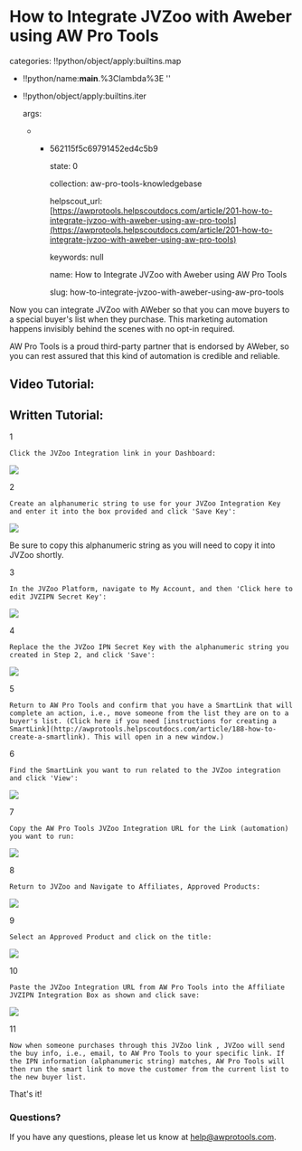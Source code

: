 # How to Integrate JVZoo with Aweber using AW Pro Tools

categories: !!python/object/apply:builtins.map

* !!python/name:**main**.%3Clambda%3E ''
* !!python/object/apply:builtins.iter

  args:

  * * 562115f5c69791452ed4c5b9

      state: 0

      collection: aw-pro-tools-knowledgebase

      helpscout\_url: [https://awprotools.helpscoutdocs.com/article/201-how-to-integrate-jvzoo-with-aweber-using-aw-pro-tools](https://awprotools.helpscoutdocs.com/article/201-how-to-integrate-jvzoo-with-aweber-using-aw-pro-tools)

      keywords: null

      name: How to Integrate JVZoo with Aweber using AW Pro Tools

      slug: how-to-integrate-jvzoo-with-aweber-using-aw-pro-tools

Now you can integrate JVZoo with AWeber so that you can move buyers to a special buyer's list when they purchase. This marketing automation happens invisibly behind the scenes with no opt-in required.

AW Pro Tools is a proud third-party partner that is endorsed by AWeber, so you can rest assured that this kind of automation is credible and reliable.

## Video Tutorial:

## Written Tutorial:

1

```text
Click the JVZoo Integration link in your Dashboard:
```

![](https://d33v4339jhl8k0.cloudfront.net/docs/assets/53974d6ce4b0c76107b109d1/images/563941d690336002f86da56e/file-5IZN9beTHo.jpg)

2

```text
Create an alphanumeric string to use for your JVZoo Integration Key and enter it into the box provided and click 'Save Key':
```

![](https://d33v4339jhl8k0.cloudfront.net/docs/assets/53974d6ce4b0c76107b109d1/images/5639338fc697910ae05f09ff/file-bShBJIBdOc.png)

Be sure to copy this alphanumeric string as you will need to copy it into JVZoo shortly.

3

```text
In the JVZoo Platform, navigate to My Account, and then 'Click here to edit JVZIPN Secret Key':
```

![](https://d33v4339jhl8k0.cloudfront.net/docs/assets/53974d6ce4b0c76107b109d1/images/5639351ac697910ae05f0a01/file-xSICrHgRyy.jpg)

4

```text
Replace the the JVZoo IPN Secret Key with the alphanumeric string you created in Step 2, and click 'Save':
```

![](https://d33v4339jhl8k0.cloudfront.net/docs/assets/53974d6ce4b0c76107b109d1/images/563935d9c697910ae05f0a04/file-BFaDusO3PF.jpg)

5

```text
Return to AW Pro Tools and confirm that you have a SmartLink that will complete an action, i.e., move someone from the list they are on to a buyer's list. (Click here if you need [instructions for creating a SmartLink](http://awprotools.helpscoutdocs.com/article/188-how-to-create-a-smartlink). This will open in a new window.)
```

6

```text
Find the SmartLink you want to run related to the JVZoo integration and click 'View':
```

![](https://d33v4339jhl8k0.cloudfront.net/docs/assets/53974d6ce4b0c76107b109d1/images/563936c190336002f86da53f/file-Un3Sg5gjAS.jpg)

7

```text
Copy the AW Pro Tools JVZoo Integration URL for the Link (automation) you want to run:
```

![](https://d33v4339jhl8k0.cloudfront.net/docs/assets/53974d6ce4b0c76107b109d1/images/5639371190336002f86da540/file-xjXoFJSKsO.jpg)

8

```text
Return to JVZoo and Navigate to Affiliates, Approved Products:
```

![](https://d33v4339jhl8k0.cloudfront.net/docs/assets/53974d6ce4b0c76107b109d1/images/5639377390336002f86da541/file-zpacmrdbwB.jpg)

9

```text
Select an Approved Product and click on the title:
```

![](https://d33v4339jhl8k0.cloudfront.net/docs/assets/53974d6ce4b0c76107b109d1/images/563937c890336002f86da542/file-F2p8kPgZKL.jpg)

10

```text
Paste the JVZoo Integration URL from AW Pro Tools into the Affiliate JVZIPN Integration Box as shown and click save:
```

![](https://d33v4339jhl8k0.cloudfront.net/docs/assets/53974d6ce4b0c76107b109d1/images/563938bb90336002f86da543/file-oYHEHBAXP0.jpg)

11

```text
Now when someone purchases through this JVZoo link , JVZoo will send the buy info, i.e., email, to AW Pro Tools to your specific link. If the IPN information (alphanumeric string) matches, AW Pro Tools will then run the smart link to move the customer from the current list to the new buyer list.
```

That's it!

### Questions?

If you have any questions, please let us know at [help@awprotools.com](mailto:mailto:help@awprotools.com).


